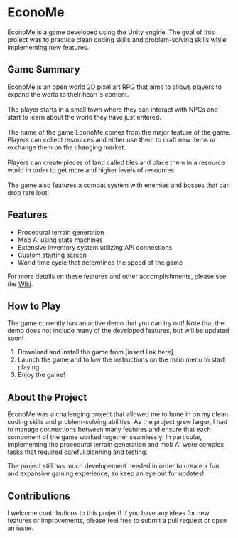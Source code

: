 # EconoMe

EconoMe is a game developed using the Unity engine. The goal of this project was to practice clean coding skills and problem-solving skills while implementing new features.

## Game Summary

EconoMe is an open world 2D pixel art RPG that aims to allows players to expand the world to their heart's content.
<br><br>The player starts in a small town where they can interact with NPCs and start to learn about the world they have just entered.
<br><br>The name of the game EconoMe comes from the major feature of the game. Players can collect resources and either use them to craft new items or exchange them on the changing market.
<br><br>Players can create pieces of land called tiles and place them in a resource world in order to get more and higher levels of resources.
<br><br>The game also features a combat system with enemies and bosses that can drop rare loot!

## Features

- Procedural terrain generation
- Mob AI using state machines
- Extensive inventory system utilizing API connections
- Custom starting screen
- World time cycle that determines the speed of the game

For more details on these features and other accomplishments, please see the [Wiki](https://github.com/TheLastDigitOfPi/EconoME/wiki).

## How to Play
The game currently has an active demo that you can try out! Note that the demo does not include many of the developed features, but will be updated soon!

1. Download and install the game from [insert link here].
2. Launch the game and follow the instructions on the main menu to start playing.
3. Enjoy the game!

## About the Project

EconoMe was a challenging project that allowed me to hone in on my clean coding skills and problem-solving abilities. As the project grew larger, I had to manage connections between many features and ensure that each component of the game worked together seamlessly. In particular, implementing the procedural terrain generation and mob AI were complex tasks that required careful planning and testing.

The project still has much developement needed in order to create a fun and expansive gaming experience, so keep an eye out for updates!

## Contributions

I welcome contributions to this project! If you have any ideas for new features or improvements, please feel free to submit a pull request or open an issue.
